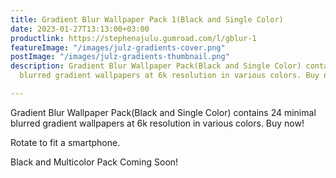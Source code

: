```yaml
---
title: Gradient Blur Wallpaper Pack 1(Black and Single Color)
date: 2023-01-27T13:13:00+03:00
productlink: https://stephenajulu.gumroad.com/l/gblur-1
featureImage: "/images/julz-gradients-cover.png"
postImage: "/images/julz-gradients-thumbnail.png"
description: Gradient Blur Wallpaper Pack(Black and Single Color) contains 24 cool
  blurred gradient wallpapers at 6k resolution in various colors. Buy now!

---
```

Gradient Blur Wallpaper Pack(Black and Single Color) contains 24 minimal blurred gradient wallpapers at 6k resolution in various colors. Buy now!

Rotate to fit a smartphone.

Black and Multicolor Pack Coming Soon!
